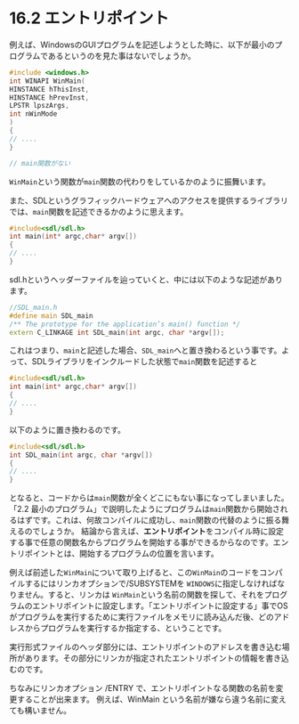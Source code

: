 # 16.2 エントリポイント

例えば、WindowsのGUIプログラムを記述しようとした時に、以下が最小のプログラムであるというのを見た事はないでしょうか。
```cpp
#include <windows.h>
int WINAPI WinMain(
HINSTANCE hThisInst,
HINSTANCE hPrevInst,
LPSTR lpszArgs,
int nWinMode
)
{
// ....
}

// main関数がない
```
`WinMain`という関数が`main`関数の代わりをしているかのように振舞います。

また、SDLというグラフィックハードウェアへのアクセスを提供するライブラリでは、`main`関数を記述できるかのように思えます。
```cpp
#include<sdl/sdl.h>
int main(int* argc,char* argv[])
{
// ....
}
```
sdl.hというヘッダーファイルを辿っていくと、中には以下のような記述があります。
```cpp
//SDL_main.h
#define main SDL_main
/** The prototype for the application’s main() function */
extern C_LINKAGE int SDL_main(int argc, char *argv[]);
```
これはつまり、`main`と記述した場合、`SDL_main`へと置き換わるという事です。よって、SDLライブラリをインクルードした状態で`main`関数を記述すると
```cpp
#include<sdl/sdl.h>
int main(int* argc,char* argv[])
{
// ....
}
```
以下のように置き換わるのです。
```cpp
#include<sdl/sdl.h>
int SDL_main(int argc, char *argv[])
{
// ....
}
```
となると、コードからは`main`関数が全くどこにもない事になってしまいました。「2.2 最小のプログラム」で説明したようにプログラムは`main`関数から開始されるはずです。これは、何故コンパイルに成功し、`main`関数の代替のように振る舞えるのでしょうか。
結論から言えば、**エントリポイント**をコンパイル時に設定する事で任意の関数名からプログラムを開始する事ができるからなのです。エントリポイントとは、開始するプログラムの位置を言います。

例えば前述した`WinMain`について取り上げると、この`WinMain`のコードをコンパイルするにはリンカオプションで/SUBSYSTEMを `WINDOWS`に指定しなければなりません。すると、リンカは `WinMain`という名前の関数を探して、それをプログラムのエントリポイントに設定します。「エントリポイントに設定する」事でOS がプログラムを実行するために実行ファイルをメモリに読み込んだ後、どのアドレスからプログラムを実行するか指定する、ということです。

実行形式ファイルのヘッダ部分には、エントリポイントのアドレスを書き込む場所があります。その部分にリンカが指定されたエントリポイントの情報を書き込むのです。

ちなみにリンカオプション /ENTRY で、エントリポイントなる関数の名前を変更することが出来ます。 例えば、WinMain という名前が嫌なら違う名前に変えても構いません。